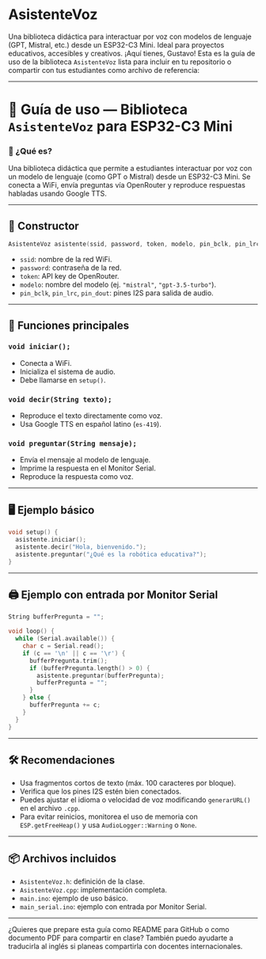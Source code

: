 # AsistenteVoz
Una biblioteca didáctica para interactuar por voz con modelos de lenguaje (GPT, Mistral, etc.) desde un ESP32-C3 Mini. Ideal para proyectos educativos, accesibles y creativos.
¡Aquí tienes, Gustavo! Esta es la guía de uso de la biblioteca `AsistenteVoz` lista para incluir en tu repositorio o compartir con tus estudiantes como archivo de referencia:

---

# 📘 Guía de uso — Biblioteca `AsistenteVoz` para ESP32-C3 Mini

### 🎯 ¿Qué es?
Una biblioteca didáctica que permite a estudiantes interactuar por voz con un modelo de lenguaje (como GPT o Mistral) desde un ESP32-C3 Mini. Se conecta a WiFi, envía preguntas vía OpenRouter y reproduce respuestas habladas usando Google TTS.

---

## 🧩 Constructor

```cpp
AsistenteVoz asistente(ssid, password, token, modelo, pin_bclk, pin_lrc, pin_dout);
```

- `ssid`: nombre de la red WiFi.
- `password`: contraseña de la red.
- `token`: API key de OpenRouter.
- `modelo`: nombre del modelo (ej. `"mistral"`, `"gpt-3.5-turbo"`).
- `pin_bclk`, `pin_lrc`, `pin_dout`: pines I2S para salida de audio.

---

## 🔧 Funciones principales

### `void iniciar();`
- Conecta a WiFi.
- Inicializa el sistema de audio.
- Debe llamarse en `setup()`.

### `void decir(String texto);`
- Reproduce el texto directamente como voz.
- Usa Google TTS en español latino (`es-419`).

### `void preguntar(String mensaje);`
- Envía el mensaje al modelo de lenguaje.
- Imprime la respuesta en el Monitor Serial.
- Reproduce la respuesta como voz.

---

## 🖥️ Ejemplo básico

```cpp
void setup() {
  asistente.iniciar();
  asistente.decir("Hola, bienvenido.");
  asistente.preguntar("¿Qué es la robótica educativa?");
}
```

---

## 🖨️ Ejemplo con entrada por Monitor Serial

```cpp
String bufferPregunta = "";

void loop() {
  while (Serial.available()) {
    char c = Serial.read();
    if (c == '\n' || c == '\r') {
      bufferPregunta.trim();
      if (bufferPregunta.length() > 0) {
        asistente.preguntar(bufferPregunta);
        bufferPregunta = "";
      }
    } else {
      bufferPregunta += c;
    }
  }
}
```

---

## 🛠️ Recomendaciones

- Usa fragmentos cortos de texto (máx. 100 caracteres por bloque).
- Verifica que los pines I2S estén bien conectados.
- Puedes ajustar el idioma o velocidad de voz modificando `generarURL()` en el archivo `.cpp`.
- Para evitar reinicios, monitorea el uso de memoria con `ESP.getFreeHeap()` y usa `AudioLogger::Warning` o `None`.

---

## 📦 Archivos incluidos

- `AsistenteVoz.h`: definición de la clase.
- `AsistenteVoz.cpp`: implementación completa.
- `main.ino`: ejemplo de uso básico.
- `main_serial.ino`: ejemplo con entrada por Monitor Serial.

---

¿Quieres que prepare esta guía como README para GitHub o como documento PDF para compartir en clase? También puedo ayudarte a traducirla al inglés si planeas compartirla con docentes internacionales.
